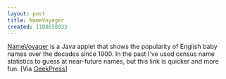 ```yaml
---
layout: post
title: NameVoyager
created: 1108658933
---
```

[NameVoyager](http://babynamewizard.com/namevoyager/) is a Java applet that shows the popularity of English baby names over the decades since 1900.  In the past I've used census name statistics to guess at near-future names, but this link is quicker and more fun.  [Via [GeekPress](http://www.geekpress.com/2005_02_17_daily.html)]
